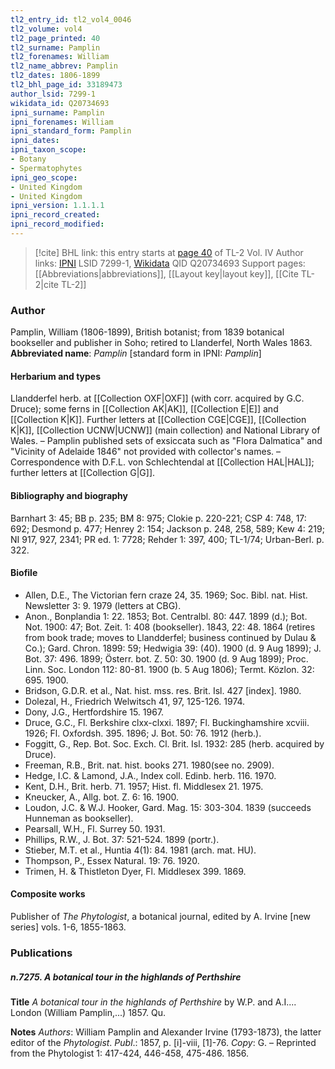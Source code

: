 ```yaml
---
tl2_entry_id: tl2_vol4_0046
tl2_volume: vol4
tl2_page_printed: 40
tl2_surname: Pamplin
tl2_forenames: William
tl2_name_abbrev: Pamplin
tl2_dates: 1806-1899
tl2_bhl_page_id: 33189473
author_lsid: 7299-1
wikidata_id: Q20734693
ipni_surname: Pamplin
ipni_forenames: William
ipni_standard_form: Pamplin
ipni_dates: 
ipni_taxon_scope: 
- Botany
- Spermatophytes
ipni_geo_scope: 
- United Kingdom
- United Kingdom
ipni_version: 1.1.1.1
ipni_record_created: 
ipni_record_modified:
---
```


> [!cite] BHL link: this entry starts at [page 40](https://www.biodiversitylibrary.org/page/33189473) of TL-2 Vol. IV
> Author links: [IPNI](https://www.ipni.org/a/7299-1) LSID 7299-1, [Wikidata](https://www.wikidata.org/wiki/Q20734693) QID Q20734693
> Support pages: [[Abbreviations|abbreviations]], [[Layout key|layout key]], [[Cite TL-2|cite TL-2]]

### Author

Pamplin, William (1806-1899), British botanist; from 1839 botanical bookseller and publisher in Soho; retired to Llanderfel, North Wales 1863. 
**Abbreviated name**: *Pamplin* \[standard form in IPNI: *Pamplin*\]

#### Herbarium and types

Llandderfel herb. at [[Collection OXF|OXF]] (with corr. acquired by G.C. Druce); some ferns in [[Collection AK|AK]], [[Collection E|E]] and [[Collection K|K]]. Further letters at [[Collection CGE|CGE]], [[Collection K|K]], [[Collection UCNW|UCNW]] (main collection) and National Library of Wales. – Pamplin published sets of exsiccata such as "Flora Dalmatica" and "Vicinity of Adelaide 1846" not provided with collector's names. – Correspondence with D.F.L. von Schlechtendal at [[Collection HAL|HAL]]; further letters at [[Collection G|G]].

#### Bibliography and biography

Barnhart 3: 45; BB p. 235; BM 8: 975; Clokie p. 220-221; CSP 4: 748, 17: 692; Desmond p. 477; Henrey 2: 154; Jackson p. 248, 258, 589; Kew 4: 219; NI 917, 927, 2341; PR ed. 1: 7728; Rehder 1: 397, 400; TL-1/74; Urban-Berl. p. 322.

#### Biofile

- Allen, D.E., The Victorian fern craze 24, 35. 1969; Soc. Bibl. nat. Hist. Newsletter 3: 9. 1979 (letters at CBG).
- Anon., Bonplandia 1: 22. 1853; Bot. Centralbl. 80: 447. 1899 (d.); Bot. Not. 1900: 47; Bot. Zeit. 1: 408 (bookseller). 1843, 22: 48. 1864 (retires from book trade; moves to Llandderfel; business continued by Dulau & Co.); Gard. Chron. 1899: 59; Hedwigia 39: (40). 1900 (d. 9 Aug 1899); J. Bot. 37: 496. 1899; Österr. bot. Z. 50: 30. 1900 (d. 9 Aug 1899); Proc. Linn. Soc. London 112: 80-81. 1900 (b. 5 Aug 1806); Termt. Közlon. 32: 695. 1900.
- Bridson, G.D.R. et al., Nat. hist. mss. res. Brit. Isl. 427 \[index\]. 1980.
- Dolezal, H., Friedrich Welwitsch 41, 97, 125-126. 1974.
- Dony, J.G., Hertfordshire 15. 1967.
- Druce, G.C., Fl. Berkshire clxx-clxxi. 1897; Fl. Buckinghamshire xcviii. 1926; Fl. Oxfordsh. 395. 1896; J. Bot. 50: 76. 1912 (herb.).
- Foggitt, G., Rep. Bot. Soc. Exch. Cl. Brit. Isl. 1932: 285 (herb. acquired by Druce).
- Freeman, R.B., Brit. nat. hist. books 271. 1980(see no. 2909).
- Hedge, I.C. & Lamond, J.A., Index coll. Edinb. herb. 116. 1970.
- Kent, D.H., Brit. herb. 71. 1957; Hist. fl. Middlesex 21. 1975.
- Kneucker, A., Allg. bot. Z. 6: 16. 1900.
- Loudon, J.C. & W.J. Hooker, Gard. Mag. 15: 303-304. 1839 (succeeds Hunneman as bookseller).
- Pearsall, W.H., Fl. Surrey 50. 1931.
- Phillips, R.W., J. Bot. 37: 521-524. 1899 (portr.).
- Stieber, M.T. et al., Huntia 4(1): 84. 1981 (arch. mat. HU).
- Thompson, P., Essex Natural. 19: 76. 1920.
- Trimen, H. & Thistleton Dyer, Fl. Middlesex 399. 1869.

#### Composite works

Publisher of *The Phytologist*, a botanical journal, edited by A. Irvine \[new series\] vols. 1-6, 1855-1863.

### Publications

##### n.7275. A botanical tour in the highlands of Perthshire

**Title**
*A botanical tour in the highlands of Perthshire* by W.P. and A.I.... London (William Pamplin,...) 1857. Qu.

**Notes**
*Authors*: William Pamplin and Alexander Irvine (1793-1873), the latter editor of the *Phytologist*.
*Publ*.: 1857, p. \[i\]-viii, \[1\]-76. *Copy*: G. – Reprinted from the Phytologist 1: 417-424, 446-458, 475-486. 1856.

